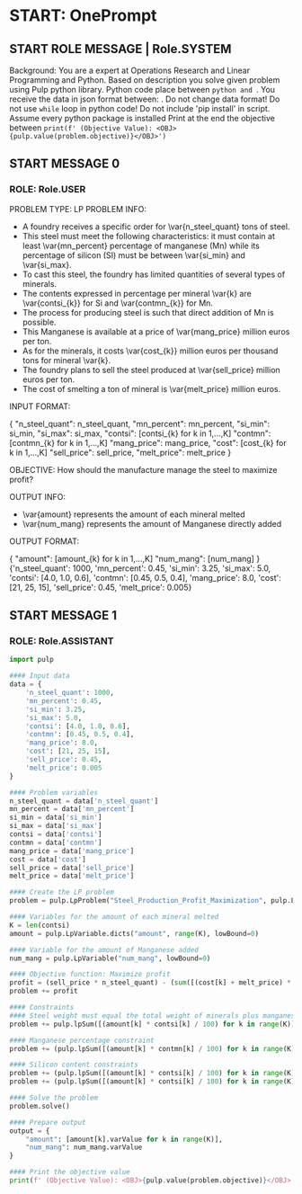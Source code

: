# START: OnePrompt 
## START ROLE MESSAGE | Role.SYSTEM 
Background: You are a expert at Operations Research and Linear Programming and Python. Based on description you solve given problem using Pulp python library. Python code place between ```python and ```. You receive the data in json format between: <DATA></DATA>. Do not change data format! Do not use `while` loop in python code! Do not include 'pip install' in script. Assume every python package is installed Print at the end the objective between <OBJ></OBJ> `print(f' (Objective Value): <OBJ>{pulp.value(problem.objective)}</OBJ>')`  
## START MESSAGE 0 
### ROLE: Role.USER
<DESCRIPTION>
PROBLEM TYPE: LP
PROBLEM INFO:

- A foundry receives a specific order for \var{n_steel_quant} tons of steel. 
- This steel must meet the following characteristics: it must contain at least \var{mn_percent} percentage of manganese (Mn) while its percentage of silicon (SI) must be between \var{si_min} and \var{si_max}.
- To cast this steel, the foundry has limited quantities of several types of minerals.
- The contents expressed in percentage per mineral \var{k} are \var{contsi_{k}} for Si and \var{contmn_{k}} for Mn.
- The process for producing steel is such that direct addition of Mn is possible.
- This Manganese is available at a price of \var{mang_price} million euros per ton. 
- As for the minerals, it costs \var{cost_{k}} million euros per thousand tons for mineral \var{k}.
- The foundry plans to sell the steel produced at \var{sell_price} million euros per ton.
- The cost of smelting a ton of mineral is \var{melt_price} million euros.

INPUT FORMAT:

{
	"n_steel_quant": n_steel_quant,
	"mn_percent": mn_percent,
	"si_min": si_min,
	"si_max": si_max,
	"contsi": [contsi_{k} for k in 1,...,K]
	"contmn": [contmn_{k} for k in 1,...,K]
	"mang_price": mang_price,
	"cost": [cost_{k} for k in 1,...,K]
	"sell_price": sell_price,
	"melt_price": melt_price
}

OBJECTIVE: How should the manufacture manage the steel to maximize profit?

OUTPUT INFO:

- \var{amount} represents the amount of each mineral melted
- \var{num_mang} represents the amount of Manganese directly added

OUTPUT FORMAT:

{
	"amount": [amount_{k} for k in 1,...,K]
	"num_mang": [num_mang]
}
</DESCRIPTION>
<DATA>
{'n_steel_quant': 1000, 'mn_percent': 0.45, 'si_min': 3.25, 'si_max': 5.0, 'contsi': [4.0, 1.0, 0.6], 'contmn': [0.45, 0.5, 0.4], 'mang_price': 8.0, 'cost': [21, 25, 15], 'sell_price': 0.45, 'melt_price': 0.005}</DATA>


## START MESSAGE 1 
### ROLE: Role.ASSISTANT
```python
import pulp

#### Input data
data = {
    'n_steel_quant': 1000,
    'mn_percent': 0.45,
    'si_min': 3.25,
    'si_max': 5.0,
    'contsi': [4.0, 1.0, 0.6],
    'contmn': [0.45, 0.5, 0.4],
    'mang_price': 8.0,
    'cost': [21, 25, 15],
    'sell_price': 0.45,
    'melt_price': 0.005
}

#### Problem variables
n_steel_quant = data['n_steel_quant']
mn_percent = data['mn_percent']
si_min = data['si_min']
si_max = data['si_max']
contsi = data['contsi']
contmn = data['contmn']
mang_price = data['mang_price']
cost = data['cost']
sell_price = data['sell_price']
melt_price = data['melt_price']

#### Create the LP problem
problem = pulp.LpProblem("Steel_Production_Profit_Maximization", pulp.LpMaximize)

#### Variables for the amount of each mineral melted
K = len(contsi)
amount = pulp.LpVariable.dicts("amount", range(K), lowBound=0)

#### Variable for the amount of Manganese added
num_mang = pulp.LpVariable("num_mang", lowBound=0)

#### Objective function: Maximize profit
profit = (sell_price * n_steel_quant) - (sum([(cost[k] + melt_price) * amount[k] / 1000 for k in range(K)]) + (mang_price * num_mang))
problem += profit

#### Constraints
#### Steel weight must equal the total weight of minerals plus manganese
problem += pulp.lpSum([(amount[k] * contsi[k] / 100) for k in range(K)]) + (num_mang * 1) == n_steel_quant

#### Manganese percentage constraint
problem += (pulp.lpSum([(amount[k] * contmn[k] / 100) for k in range(K)]) + num_mang) >= mn_percent * n_steel_quant

#### Silicon content constraints
problem += (pulp.lpSum([(amount[k] * contsi[k] / 100) for k in range(K)]) >= si_min * n_steel_quant)
problem += (pulp.lpSum([(amount[k] * contsi[k] / 100) for k in range(K)]) <= si_max * n_steel_quant)

#### Solve the problem
problem.solve()

#### Prepare output
output = {
    "amount": [amount[k].varValue for k in range(K)],
    "num_mang": num_mang.varValue
}

#### Print the objective value
print(f' (Objective Value): <OBJ>{pulp.value(problem.objective)}</OBJ>')
```

